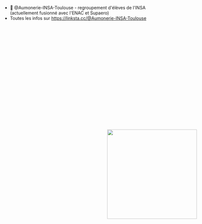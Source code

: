 - 👋 @Aumonerie-INSA-Toulouse - regroupement d'élèves de l'INSA (actuellement fusionné avec l'ENAC et Supaero)
- Toutes les infos sur https://linksta.cc/@Aumonerie-INSA-Toulouse

<img src="https://github.com/Aumonerie-INSA-Toulouse/Aumonerie-INSA-Toulouse/assets/161648242/1f13f846-1766-4762-8139-9f398c8cce8e" style="width:30vw; margin:35vw">
